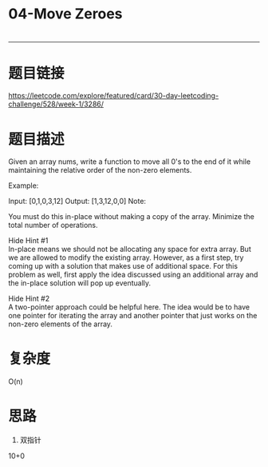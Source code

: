 # 04-Move Zeroes
# 
-----------
# 题目链接
https://leetcode.com/explore/featured/card/30-day-leetcoding-challenge/528/week-1/3286/

# 题目描述
Given an array nums, write a function to move all 0's to the end of it while maintaining the relative order of the non-zero elements.

Example:

Input: [0,1,0,3,12]
Output: [1,3,12,0,0]
Note:

You must do this in-place without making a copy of the array.
Minimize the total number of operations.

Hide Hint #1  
In-place means we should not be allocating any space for extra array. But we are allowed to modify the existing array. However, as a first step, try coming up with a solution that makes use of additional space. For this problem as well, first apply the idea discussed using an additional array and the in-place solution will pop up eventually.

Hide Hint #2  
A two-pointer approach could be helpful here. The idea would be to have one pointer for iterating the array and another pointer that just works on the non-zero elements of the array.

# 复杂度
O(n)

# 思路
1. 双指针

10+0